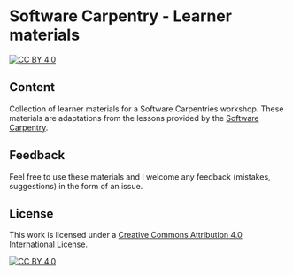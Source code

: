 # Software Carpentry - Learner materials

[![CC BY 4.0][cc-by-shield]][cc-by]

## Content
Collection of learner materials for a Software Carpentries workshop. These materials are adaptations from the lessons provided by the [Software Carpentry](https://software-carpentry.org/lessons/). 

## Feedback
Feel free to use these materials and I welcome any feedback (mistakes, suggestions) in the form of an issue.

## License

This work is licensed under a
[Creative Commons Attribution 4.0 International License][cc-by].

[![CC BY 4.0][cc-by-image]][cc-by]

[cc-by]: http://creativecommons.org/licenses/by/4.0/
[cc-by-image]: https://i.creativecommons.org/l/by/4.0/88x31.png
[cc-by-shield]: https://img.shields.io/badge/License-CC%20BY%204.0-lightgrey.svg
